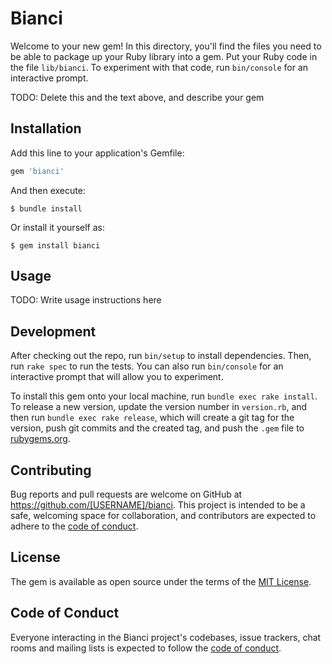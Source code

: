# Bianci

Welcome to your new gem! In this directory, you'll find the files you need to be able to package up your Ruby library into a gem. Put your Ruby code in the file `lib/bianci`. To experiment with that code, run `bin/console` for an interactive prompt.

TODO: Delete this and the text above, and describe your gem

## Installation

Add this line to your application's Gemfile:

```ruby
gem 'bianci'
```

And then execute:

    $ bundle install

Or install it yourself as:

    $ gem install bianci

## Usage

TODO: Write usage instructions here

## Development

After checking out the repo, run `bin/setup` to install dependencies. Then, run `rake spec` to run the tests. You can also run `bin/console` for an interactive prompt that will allow you to experiment.

To install this gem onto your local machine, run `bundle exec rake install`. To release a new version, update the version number in `version.rb`, and then run `bundle exec rake release`, which will create a git tag for the version, push git commits and the created tag, and push the `.gem` file to [rubygems.org](https://rubygems.org).

## Contributing

Bug reports and pull requests are welcome on GitHub at https://github.com/[USERNAME]/bianci. This project is intended to be a safe, welcoming space for collaboration, and contributors are expected to adhere to the [code of conduct](https://github.com/[USERNAME]/bianci/blob/master/CODE_OF_CONDUCT.md).

## License

The gem is available as open source under the terms of the [MIT License](https://opensource.org/licenses/MIT).

## Code of Conduct

Everyone interacting in the Bianci project's codebases, issue trackers, chat rooms and mailing lists is expected to follow the [code of conduct](https://github.com/[USERNAME]/bianci/blob/master/CODE_OF_CONDUCT.md).

